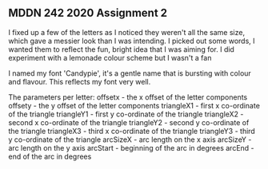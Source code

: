 ## MDDN 242 2020 Assignment 2

I fixed up a few of the letters as I noticed they weren't all the same size, which gave a messier look than I was intending. I picked out some words, I wanted them to reflect the fun, bright idea that I was aiming for. I did experiment with a lemonade colour scheme but I wasn't a fan

I named my font 'Candypie', it's a gentle name that is bursting with colour and flavour. This reflects my font very well.

The parameters per letter:
  offsetx - the x offset of the letter components
  offsety - the y offset of the letter components
  triangleX1 - first x co-ordinate of the triangle
  triangleY1 - first y co-ordinate of the triangle
  triangleX2 - second x co-ordinate of the triangle
  triangleY2 - second y co-ordinate of the triangle
  triangleX3 - third x co-ordinate of the triangle
  triangleY3 - third y co-ordinate of the triangle
  arcSizeX - arc length on the x axis
  arcSizeY - arc length on the y axis
  arcStart - beginning of the arc in degrees
  arcEnd - end of the arc in degrees

